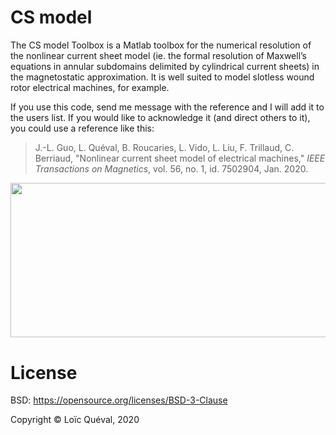 # CS model

The CS model Toolbox is a Matlab toolbox for the numerical resolution of the nonlinear current sheet model (ie. the formal resolution of Maxwell’s equations in annular subdomains delimited by cylindrical current sheets) in the magnetostatic approximation. It is well suited to model slotless wound rotor electrical machines, for example.

If you use this code, send me message with the reference and I will add it to the users list. If you would like to acknowledge it (and direct others to it), you could use a reference like this:
>J.-L. Guo, L. Quéval, B. Roucaries, L. Vido, L. Liu, F. Trillaud, C. Berriaud, "Nonlinear current sheet model of electrical machines," <em>IEEE Transactions on Magnetics</em>, vol. 56, no. 1, id. 7502904, Jan. 2020.

<img class="aligncenter wp-image-180 size-large" src="https://lqueval.files.wordpress.com/2020/03/cs_model_overview_guo2020-1.png?w=625" alt="" width="937.5" height="247.5" />

# License
BSD: https://opensource.org/licenses/BSD-3-Clause

Copyright © Loïc Quéval, 2020
